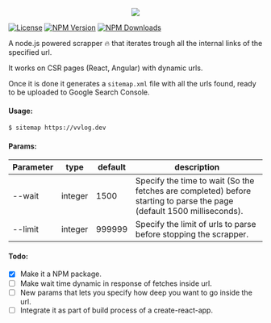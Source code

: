 <p align="center">
  <img src="https://github.com/jvidalv/node-simple-sitemap-generator/blob/master/assets/logo.png?raw=true" />
</p>

[![License](http://img.shields.io/npm/l/super-simple-sitemap-generator.svg?style=flat-square)](http://opensource.org/licenses/MIT)
[![NPM Version](http://img.shields.io/npm/v/super-simple-sitemap-generator.svg?style=flat-square)](https://npmjs.com/package/super-simple-sitemap-generator)
[![NPM Downloads](https://img.shields.io/npm/dm/super-simple-sitemap-generator.svg?style=flat-square)](https://npmjs.com/package/super-simple-sitemap-generator)


A node.js powered scrapper 🔥 that iterates trough all the internal links of the specified url.

It works on CSR pages (React, Angular) with dynamic urls.

Once it is done it generates a ``sitemap.xml`` file with all the urls found, ready to be uploaded to Google Search Console.

#### Usage:

``` bash
$ sitemap https://vvlog.dev
```

#### Params:

Parameter | type | default | description
--- | --- | --- | --- 
--wait | integer | 1500 | Specify the time to wait (So the fetches are completed) before starting to parse the page (default 1500 milliseconds).
--limit | integer | 999999 | Specify the limit of urls to parse before stopping the scrapper.

#### Todo:
* [x] Make it a NPM package.
* [ ] Make wait time dynamic in response of fetches inside url.
* [ ] New params that lets you specify how deep you want to go inside the url.
* [ ] Integrate it as part of build process of a create-react-app.
